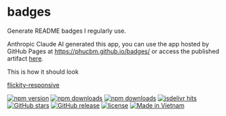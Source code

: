 # badges

Generate README badges I regularly use.

Anthropic Claude AI generated this app, you can use the app hosted by GitHub Pages at https://phucbm.github.io/badges/ or access the published artifact [here](https://claude.ai/public/artifacts/42d7d181-88be-4121-a38a-2a69cf924157).

This is how it should look

[flickity-responsive](https://github.com/phucbm/flickity-responsive)

[![npm version](https://badgen.net/npm/v/flickity-responsive?icon=npm)](https://www.npmjs.com/package/flickity-responsive)
[![npm downloads](https://badgen.net/npm/dm/flickity-responsive?icon=npm)](https://www.npmjs.com/package/flickity-responsive)
[![npm downloads](https://badgen.net/npm/dependents/flickity-responsive?icon=npm)](https://www.npmjs.com/package/flickity-responsive)
[![jsdelivr hits](https://badgen.net/jsdelivr/hits/gh/phucbm/flickity-responsive?icon=jsdelivr)](https://www.jsdelivr.com/package/gh/phucbm/flickity-responsive)
[![GitHub stars](https://badgen.net/github/stars/phucbm/flickity-responsive?icon=github)](https://github.com/phucbm/flickity-responsive/)
[![GitHub release](https://badgen.net/jsdelivr/rank/npm/flickity-responsive?icon=jsdelivr)](https://github.com/phucbm/flickity-responsive/releases)
[![license](https://badgen.net/github/license/phucbm/flickity-responsive?icon=github)](https://github.com/phucbm/flickity-responsive/blob/main/LICENSE)
[![Made in Vietnam](https://raw.githubusercontent.com/webuild-community/badge/master/svg/made.svg)](https://webuild.community)
